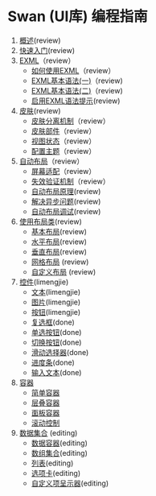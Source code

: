 Swan (UI库) 编程指南
==================================

1. [概述](1-0-intro.md)(review)
2. [快速入门](2-0-getting-started.md)(review)
3. [EXML](3-0-exml-overview.md)（review）
	* [如何使用EXML](3-1-use-exml.md)（review）
	* [EXML基本语法(一)](3-2-exml-syntax-1.md)（review)
	* [EXML基本语法(二)](3-2-exml-syntax-2.md)（review)
	* [启用EXML语法提示](3-4-exml-auto-complete.md)(review)
4. [皮肤](4-0-skin-overview.md)(review)
	* [皮肤分离机制](4-1-skin.md)（review）
	* [皮肤部件](4-2-skin-part.md)（review）
	* [视图状态](4-3-view-state.md)（review）
	* [配置主题](4-4-theme.md)（review）
5. [自动布局](5-0-auto-layout-overview.md)（review）
	* [屏幕适配](5-1-screen-adapt.md)（review）
	* [失效验证机制](5-2-invalidate.md)（review）
	* [自动布局原理](5-3-auto-layout.md)(review)
	* [解决异步问题](5-4-fix-async.md)(review)
	* [自动布局调试](5-5-layout-debug.md)(review)
6. [使用布局类](6-0-layout-overview.md)(review) 
	* [基本布局](6-1-layout-BasicLayout.md)(review) 
	* [水平布局](6-2-layout-HorizontalLayout.md)(review)
	* [垂直布局](6-3-layout-VerticalLayout.md)(review)
	* [网格布局](6-4-layout-TileLayout.md)	(review)
	* [自定义布局](6-5-layout-Custom.md)	(review)
7. [控件](7-0-component.md)(limengjie)
    * [文本](7-1-label.md)(limengjie)
    * [图片](7-2-image.md)(limengjie)
	* [按钮](7-3-button.md)(limengjie)
	* [复选框](7-4-checkbox.md)(done)
	* [单选按钮](7-5-radiobutton.md)(done)
	* [切换按钮](7-6-toggle.md)(done)
	* [滑动选择器](7-7-slider.md)(done)
	* [进度条](7-8-progressbar.md)(done)
	* [输入文本](7-9-editabletext.md)(done)		
8. [容器]()	
	* [简单容器]()
	* [层叠容器]()	
	* [面板容器]()	
	* [滚动控制]()		
9. [数据集合](9-0-datacollection.md)	(editing)
	* [数据容器](9-1-DataGroup.md)(editing)
	* [数组集合](9-2-ArrayCollection.md)(editing)
	* [列表](9-3-list.md)(editing)	
	* [选项卡](9-4-TabBar.md)(editing)	
	* [自定义项呈示器](9-5-ItemRenderer.md)(editing)	

	
